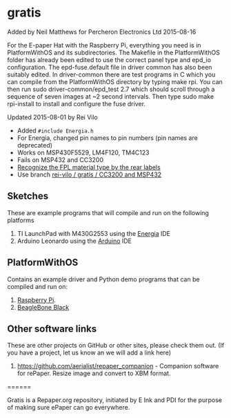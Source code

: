 # gratis
Added by Neil Matthews for Percheron Electronics Ltd 2015-08-16

For the E-paper Hat with the Raspberry Pi, everything you need is in
PlatformWithOS and its subdirectories. The Makefile in the PlatformWithOS 
folder has already been edited to use the correct panel type and epd_io configuration.
The epd-fuse.default file in driver common has also been suitably edited.
In driver-common there are test programs in C which you can compile from the 
PlatformWithOS directory by typing make rpi. You can then run sudo driver-common/epd_test 2.7 
which should scroll through a sequence of seven images at ~2 second intervals.
Then type sudo make rpi-install to install and configure the fuse driver.


Updated 2015-08-01 by Rei Vilo

* Added `#include Energia.h`
* For Energia, changed pin names to pin numbers (pin names are deprecated)
* Works on MSP430F5529, LM4F120, TM4C123
* Fails on MSP432 and CC3200
* [Recognize the FPL material type by the rear labels](http://www.pervasivedisplays.com/products/label_info)
* Use branch [rei-vilo / gratis / CC3200 and MSP432](https://github.com/rei-vilo/gratis/tree/CC3200-and-MSP432)


## Sketches

These are example programs that will compile and run on the following platforms

1. TI LaunchPad with M430G2553 using the [Energia](https://github.com/energia) IDE
2. Arduino Leonardo using the [Arduino](http://arduino.cc) IDE

## PlatformWithOS

Contains an example driver and Python demo programs that can be
compiled and run on:

1. [Raspberry Pi](http://www.raspberrypi.org/).
2. [BeagleBone Black](http://www.beagleboard.org/)

## Other software links

These are other projects on GitHub or other sites, please check them out.
(If you have a project, let us know an we will add a link here)

1. https://github.com/aerialist/repaper_companion - Companion software for rePaper. Resize image and convert to XBM format.


======

Gratis is a Repaper.org repository, initiated by E Ink and PDI for the purpose of making sure ePaper can go everywhere.
